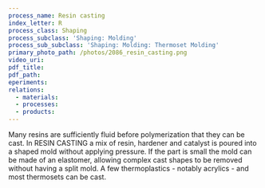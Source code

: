 ```yaml
---
process_name: Resin casting
index_letter: R
process_class: Shaping
process_subclass: 'Shaping: Molding'
process_sub_subclass: 'Shaping: Molding: Thermoset Molding'
primary_photo_path: /photos/2086_resin_casting.png
video_uri:
pdf_title:
pdf_path:
eperiments:
relations:
  - materials:
  - processes:
  - products:
---
```


Many resins are sufficiently fluid before polymerization that they can be cast. In RESIN CASTING a mix of resin, hardener and catalyst is poured into a shaped mold without applying pressure. If the part is small the mold can be made of an elastomer, allowing complex cast shapes to be removed without having a split mold. A few thermoplastics - notably acrylics - and most thermosets can be cast.
